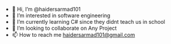 - 👋 Hi, I’m @haidersarmad101
- 👀 I’m interested in software engineering 
- 🌱 I’m currently learning C# since they didnt teach us in school
- 💞️ I’m looking to collaborate on Any Project
- 📫 How to reach me haidersarmad101@gmail.com

<!---
haidersarmad101/haidersarmad101 is a ✨ special ✨ repository because its `README.md` (this file) appears on your GitHub profile.
You can click the Preview link to take a look at your changes.
--->
